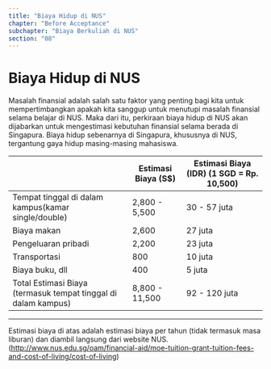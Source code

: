 ```yaml
---
title: "Biaya Hidup di NUS"
chapter: "Before Acceptance"
subchapter: "Biaya Berkuliah di NUS"
section: "08"
---
```


# Biaya Hidup di NUS

Masalah finansial adalah salah satu faktor yang penting bagi kita untuk mempertimbangkan apakah kita sanggup untuk menutupi masalah finansial selama belajar di NUS. Maka dari itu, perkiraan biaya hidup di NUS akan dijabarkan untuk mengestimasi kebutuhan finansial selama berada di Singapura. Biaya hidup sebenarnya di Singapura, khususnya di NUS, tergantung gaya hidup masing-masing mahasiswa.

|                                                                | Estimasi Biaya (S$) | Estimasi Biaya (IDR) (1 SGD = Rp. 10,500) |
| -------------------------------------------------------------- | ------------------- | ----------------------------------------- |
| Tempat tinggal di dalam kampus(kamar single/double)            | 2,800 - 5,500       | 30 - 57 juta                              |
| Biaya makan                                                    | 2,600               | 27 juta                                   |
| Pengeluaran pribadi                                            | 2,200               | 23 juta                                   |
| Transportasi                                                   | 800                 | 10 juta                                   |
| Biaya buku, dll                                                | 400                 | 5 juta                                    |
| Total Estimasi Biaya (termasuk tempat tinggal di dalam kampus) | 8,800 - 11,500      | 92 - 120 juta                             |

---

Estimasi biaya di atas adalah estimasi biaya per tahun (tidak termasuk masa liburan) dan diambil langsung dari website NUS. (http://www.nus.edu.sg/oam/financial-aid/moe-tuition-grant-tuition-fees-and-cost-of-living/cost-of-living)
